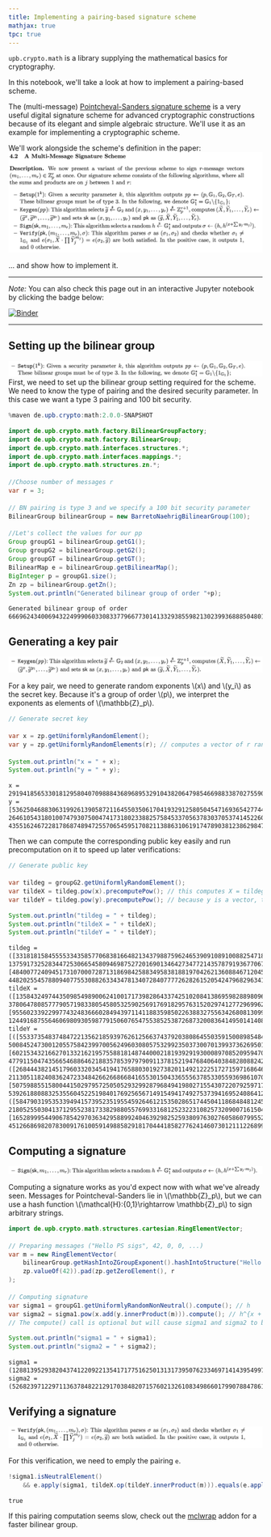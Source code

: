 ```yaml
---
title: Implementing a pairing-based signature scheme
mathjax: true
tpc: true
---
```


`upb.crypto.math` is a library supplying the mathematical basics for cryptography.

In this notebook, we'll take a look at how to implement a pairing-based scheme.

The (multi-message) [Pointcheval-Sanders signature scheme](https://eprint.iacr.org/2015/525) is a very useful digital signature scheme for advanced cryptographic constructions because of its elegant and simple algebraic structure. We'll use it as an example for implementing a cryptographic scheme.

We'll work alongside the scheme's definition in the paper:
![image](/assets/images/ps16-algs-definition.png)

... and show how to implement it. 

---
*Note:*
You can also check this page out in an interactive Jupyter notebook by clicking the badge below:

[![Binder](https://mybinder.org/badge_logo.svg)](https://mybinder.org/v2/gh/upbcuk/upbcuk.github.io/gh-pages?filepath=getting-started%2Fpairing-tutorial.ipynb)

---

## Setting up the bilinear group

![image](/assets/images/ps16-bil-group-setup.png)
First, we need to set up the bilinear group setting required for the scheme. We need to know the type of pairing and the desired security parameter. In this case we want a type 3 pairing and 100 bit security.


```java
%maven de.upb.crypto:math:2.0.0-SNAPSHOT
```


```java
import de.upb.crypto.math.factory.BilinearGroupFactory;
import de.upb.crypto.math.factory.BilinearGroup;
import de.upb.crypto.math.interfaces.structures.*;
import de.upb.crypto.math.interfaces.mappings.*;
import de.upb.crypto.math.structures.zn.*;

//Choose number of messages r
var r = 3;

// BN pairing is type 3 and we specify a 100 bit security parameter
BilinearGroup bilinearGroup = new BarretoNaehrigBilinearGroup(100);

//Let's collect the values for our pp
Group groupG1 = bilinearGroup.getG1();
Group groupG2 = bilinearGroup.getG2();
Group groupGT = bilinearGroup.getGT();
BilinearMap e = bilinearGroup.getBilinearMap();
BigInteger p = groupG1.size();
Zn zp = bilinearGroup.getZn();
System.out.println("Generated bilinear group of order "+p);
```

    Generated bilinear group of order 66696243400694322499906033083377966773014133293855982130239936888504801018589797


## Generating a key pair

![image](/assets/images/ps16-keygen.png)

For a key pair, we need to generate random exponents \\(x\\) and \\(y_i\\) as the secret key. Because it's a group of order \\(p\\), we interpret the exponents as elements of \\(\mathbb{Z}_p\\). 


```java
// Generate secret key

var x = zp.getUniformlyRandomElement();
var y = zp.getUniformlyRandomElements(r); // computes a vector of r random numbers y_0, ..., y_(r-1)

System.out.println("x = " + x);
System.out.println("y = " + y);
```

    x = 29194185653301812958040709888436896895329104382064798546698833870275590673965350
    y = [53625046883063199261390587211645503506170419329125805045471693654277445529005099, 26461054318010074793075004741731802338825758453370563783037053741452260718536308, 4355162467228178687489472557065459517082113886310619174789038123862984715146084]


Then we can compute the corresponding public key easily and run precomputation on it to speed up later verifications:


```java
// Generate public key

var tildeg = groupG2.getUniformlyRandomElement();
var tildeX = tildeg.pow(x).precomputePow(); // this computes X = tildeg^x as above and runs precomputations to speed up later pow() calls on tildeX
var tildeY = tildeg.pow(y).precomputePow(); // because y is a vector, this yields a vector of values tildeg.pow(y_0), tildeg.pow(y_1), ...
```


```java
System.out.println("tildeg = " + tildeg);
System.out.println("tildeX = " + tildeX);
System.out.println("tildeY = " + tildeY);
```

    tildeg = ([33181815845555334358577068381664821343798875962465390910891008825471831131230775, 13759173252834472530665458094698752720169013464273477214357879193677067897449538],[48400772409451731070007287131869842588349583818819704262136088467120452819539790, 44820255457880940775530882633434781340728407777262826152054247968296341908849032])
    tildeX = ([13584324974435098549890062410017173982864337425102084138695982889809632998987227, 37806478085777905719833805458053259025691769182957631520297412772969962894315987],[9556023392299774324836660284943971141188359850226388327556342680813099235169562, 12449168755646069809305987791506076547553852538726873200836414950141408402510708])
    tildeY = [([55337354837484722135621859397626125663743792038086455035915008985484015380522545, 50084524730012055758423997005624960308057532992350373007013993736269501011244075],[6021534321662701332162195755881814874400021819392919300089708520959470560281539, 47791150474356654688646218835785397979091137815219476840640384828088242493694229]), ([26844438214517960332034541941765880301927382011492122251727159716864605853348952, 21130511824083624723348426626686684165530150433655563785330559369861070369165285],[50759885515800441502979572505052932992879684941980271554307220792597178636225556, 53926188088325355604522519840176925656714915494174927537394169524086412586147074]), ([58479031953533949415739523519554592646121535028651744504118684848124535149066759, 21805255030413712955238173382988055769933168125232231082573209007161504496688644],[16528999544906785429703634295889924046392982525938097630276058607995523619567788, 45126686982078300917610059149885829181704441858277624146073012111226899571457054])]





## Computing a signature

![image](/assets/images/ps16-sign.png)

Computing a signature works as you'd expect now with what we've already seen. Messages for Pointcheval-Sanders lie in \\(\mathbb{Z}_p\\), but we can use a hash function \\(\mathcal{H}:\{0,1\}\rightarrow \mathbb{Z}_p\\) to sign arbitrary strings.


```java
import de.upb.crypto.math.structures.cartesian.RingElementVector;

// Preparing messages ("Hello PS sigs", 42, 0, 0, ...)
var m = new RingElementVector(
    bilinearGroup.getHashIntoZGroupExponent().hashIntoStructure("Hello PS sigs"), 
    zp.valueOf(42)).pad(zp.getZeroElement(), r
);

// Computing signature
var sigma1 = groupG1.getUniformlyRandomNonNeutral().compute(); // h
var sigma2 = sigma1.pow(x.add(y.innerProduct(m))).compute(); // h^{x + sum(y_i*m_i)}
// The compute() call is optional but will cause sigma1 and sigma2 to be computed concurrently in the background.
```


```java
System.out.println("sigma1 = " + sigma1);
System.out.println("sigma2 = " + sigma2);
```

    sigma1 = (12881395293820437412209221354171775162501313173950762334697141439549977730221868,43275778414801488770710658570270478043470714315195944264453702745904095124331885)
    sigma2 = (52682397122971136378482212917038482071576021326108349866017990788478610130228920,42718363354394888611417510515057317933591529131017082195256278823082542109388199)


## Verifying a signature

![image](/assets/images/ps16-verify.png)

For this verification, we need to emply the pairing `e`.


```java
!sigma1.isNeutralElement() 
    && e.apply(sigma1, tildeX.op(tildeY.innerProduct(m))).equals(e.apply(sigma2, tildeg))
```




    true



If this pairing computation seems slow, check out the [mclwrap](https://github.com/upbcuk/upb.crypto.mclwrap) addon for a faster bilinear group.
